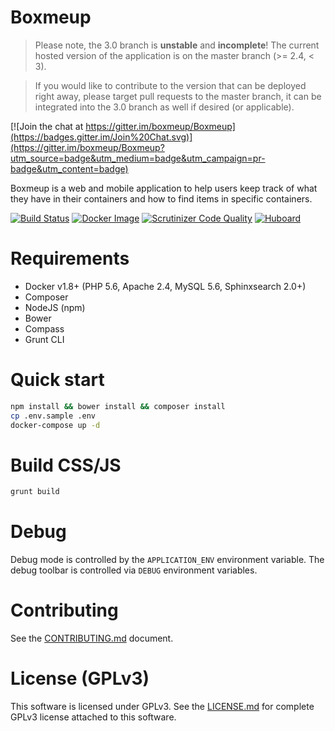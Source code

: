 Boxmeup
=======

> Please note, the 3.0 branch is **unstable** and **incomplete**! The current hosted version of the application is on the master branch (>= 2.4, < 3).

> If you would like to contribute to the version that can be deployed right away, please target pull requests to the master branch, it can be integrated into the 3.0 branch as well if desired (or applicable).

[![Join the chat at https://gitter.im/boxmeup/Boxmeup](https://badges.gitter.im/Join%20Chat.svg)](https://gitter.im/boxmeup/Boxmeup?utm_source=badge&utm_medium=badge&utm_campaign=pr-badge&utm_content=badge)

Boxmeup is a web and mobile application to help users keep track of what they have in their containers and how to find items in specific containers.

[![Build Status](https://img.shields.io/travis/boxmeup/Boxmeup/3.0.svg?style=flat)](https://travis-ci.org/boxmeup/Boxmeup)
[![Docker Image](https://img.shields.io/docker/pulls/cjsaylor/boxmeup.svg?style=flat)](https://hub.docker.com/r/cjsaylor/boxmeup)
[![Scrutinizer Code Quality](https://img.shields.io/scrutinizer/g/boxmeup/boxmeup.svg?style=flat)](https://scrutinizer-ci.com/g/boxmeup/Boxmeup/?branch=3.0)
[![Huboard](https://img.shields.io/badge/Hu-Board-7965cc.svg?style=flat)](https://huboard.com/boxmeup/Boxmeup)

# Requirements

* Docker v1.8+ (PHP 5.6, Apache 2.4, MySQL 5.6, Sphinxsearch 2.0+)
* Composer
* NodeJS (npm)
* Bower
* Compass
* Grunt CLI

# Quick start

```bash
npm install && bower install && composer install
cp .env.sample .env
docker-compose up -d
```

# Build CSS/JS

```bash
grunt build
```

# Debug

Debug mode is controlled by the `APPLICATION_ENV` environment variable. The debug toolbar is controlled via `DEBUG` environment variables.

# Contributing

See the [CONTRIBUTING.md](https://github.com/boxmeup/Boxmeup/blob/3.0/CONTRIBUTING.md) document.

# License (GPLv3)

This software is licensed under GPLv3. See the [LICENSE.md](https://github.com/boxmeup/Boxmeup/blob/3.0/LICENSE.md) for complete GPLv3 license attached to this software.
